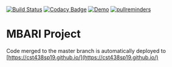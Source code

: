 [![Build Status](https://travis-ci.com/cst438sp19/MBARI.svg?token=MiyzapJZb76jLFg62zBK&branch=master)](https://travis-ci.com/cst438sp19/MBARI) [![Codacy Badge](https://api.codacy.com/project/badge/Grade/2fd287768fbd4ba2b0efeebf8b0c2474)](https://www.codacy.com?utm_source=github.com&amp;utm_medium=referral&amp;utm_content=cst438sp19/MBARI&amp;utm_campaign=Badge_Grade) [![Demo](https://img.shields.io/badge/demo-live-success.svg)](https://cst438sp19.github.io) [![pullreminders](https://pullreminders.com/badge.svg)](https://pullreminders.com?ref=badge)

# MBARI Project
Code merged to the master branch is automatically deployed to [https://cst438sp19.github.io/](https://cst438sp19.github.io/)
